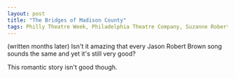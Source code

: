 ```yaml
---
layout: post
title: "The Bridges of Madison County"
tags: Philly Theatre Week, Philadelphia Theatre Company, Suzanne Roberts Theatre, Philly Theatre Week
---
```

(written months later)
Isn't it amazing that every Jason Robert Brown song sounds the same and yet it's still very good?

This romantic story isn't good though.
